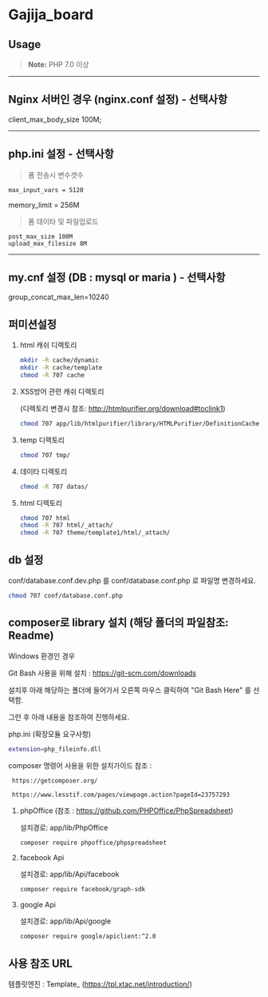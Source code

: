 # Gajija_board

## Usage

> **Note:** PHP 7.0 이상

------------------
Nginx 서버인 경우 (nginx.conf 설정) - 선택사항
------------------
client_max_body_size 100M;

-----------------
php.ini 설정 - 선택사항
------------------
>폼 전송시 변수갯수
```
max_input_vars = 5120
```
memory_limit = 256M

>폼 데이타 및 파일업로드
```
post_max_size 100M
upload_max_filesize 8M
```
-----------------
my.cnf 설정 (DB : mysql or maria ) - 선택사항
------------------
group_concat_max_len=10240


## 퍼미션설정 
 
1. html 캐쉬 디렉토리
   ```sh   
   mkdir -R cache/dynamic
   mkdir -R cache/template
   chmod -R 707 cache
   ```

2. XSS방어 관련 캐쉬 디렉토리
 
   (디렉토리 변경시 참조: http://htmlpurifier.org/download#toclink1)
   ```sh  
   chmod 707 app/lib/htmlpurifier/library/HTMLPurifier/DefinitionCache/Serializer
   ```

3. temp 디렉토리
   ```sh
   chmod 707 tmp/
   ```
4. 데이타 디렉토리
   ```sh
   chmod -R 707 datas/
   ```
5. html 디렉토리
   ```sh
   chmod 707 html
   chmod -R 707 html/_attach/
   chmod -R 707 theme/template1/html/_attach/
   ```

## db 설정

conf/database.conf.dev.php 를 conf/database.conf.php 로 파일명 변경하세요.
```sh
chmod 707 conf/database.conf.php
```

## composer로 library 설치 (해당 폴더의 파일참조:  Readme) 

Windows 환경인 경우

Git Bash 사용을 위해 설치 : https://git-scm.com/downloads

설치후 아래 해당하는 폴더에 들어가서 오른쪽 마우스 클릭하여 "Git Bash Here" 를 선택함.

그런 후 아래 내용을 참조하여 진행하세요.



php.ini (확장모듈 요구사항)
```sh
extension=php_fileinfo.dll
```

composer 명령어 사용을 위한 설치가이드 참조 : 

     https://getcomposer.org/
   
     https://www.lesstif.com/pages/viewpage.action?pageId=23757293
 
1. phpOffice (참조 : https://github.com/PHPOffice/PhpSpreadsheet)

   설치경로:	app/lib/PhpOffice
   ```sh  
   composer require phpoffice/phpspreadsheet
   ```
2. facebook Api

   설치경로: app/lib/Api/facebook
   ```sh  
   composer require facebook/graph-sdk
   ```
3. google Api

   설치경로: app/lib/Api/google
   ```sh  
   composer require google/apiclient:^2.0
   ```

## 사용 참조 URL
템플릿엔진 : Template_ (https://tpl.xtac.net/introduction/)
